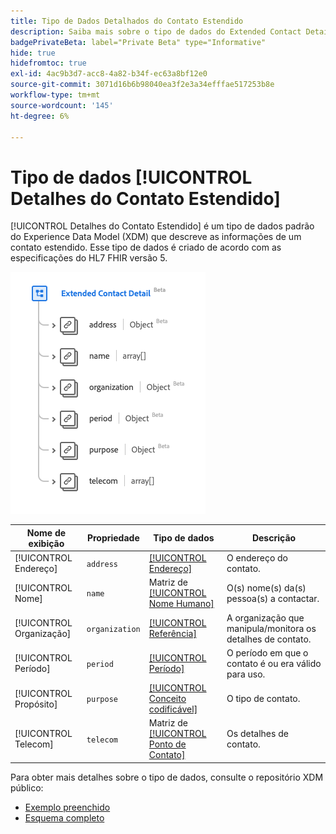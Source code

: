 ```yaml
---
title: Tipo de Dados Detalhados do Contato Estendido
description: Saiba mais sobre o tipo de dados do Extended Contact Detail Experience Data Model (XDM).
badgePrivateBeta: label="Private Beta" type="Informative"
hide: true
hidefromtoc: true
exl-id: 4ac9b3d7-acc8-4a82-b34f-ec63a8bf12e0
source-git-commit: 3071d16b6b98040ea3f2e3a34efffae517253b8e
workflow-type: tm+mt
source-wordcount: '145'
ht-degree: 6%

---
```


# Tipo de dados [!UICONTROL Detalhes do Contato Estendido]

[!UICONTROL Detalhes do Contato Estendido] é um tipo de dados padrão do Experience Data Model (XDM) que descreve as informações de um contato estendido. Esse tipo de dados é criado de acordo com as especificações do HL7 FHIR versão 5.

![Estrutura de tipo de dados Detalhes do Contato Estendido](../../../images/healthcare/data-types/extended-contact-detail.png)

| Nome de exibição | Propriedade | Tipo de dados | Descrição |
| --- | --- | --- | --- |
| [!UICONTROL Endereço] | `address` | [[!UICONTROL Endereço]](../data-types/address.md) | O endereço do contato. |
| [!UICONTROL Nome] | `name` | Matriz de [[!UICONTROL Nome Humano]](../data-types/human-name.md) | O(s) nome(s) da(s) pessoa(s) a contactar. |
| [!UICONTROL Organização] | `organization` | [[!UICONTROL Referência]](../data-types/reference.md) | A organização que manipula/monitora os detalhes de contato. |
| [!UICONTROL Período] | `period` | [[!UICONTROL Período]](../data-types/period.md) | O período em que o contato é ou era válido para uso. |
| [!UICONTROL Propósito] | `purpose` | [[!UICONTROL Conceito codificável]](../data-types/codeable-concept.md) | O tipo de contato. |
| [!UICONTROL Telecom] | `telecom` | Matriz de [[!UICONTROL Ponto de Contato]](../data-types/contact-point.md) | Os detalhes de contato. |

Para obter mais detalhes sobre o tipo de dados, consulte o repositório XDM público:

* [Exemplo preenchido](https://github.com/adobe/xdm/blob/master/extensions/industry/healthcare/fhir/datatypes/extendedcontactdetail.example.1.json)
* [Esquema completo](https://github.com/adobe/xdm/blob/master/extensions/industry/healthcare/fhir/datatypes/extendedcontactdetail.schema.json)
